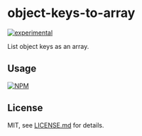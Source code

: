 # object-keys-to-array

[![experimental](http://badges.github.io/stability-badges/dist/experimental.svg)](http://github.com/badges/stability-badges)

List object keys as an array.

## Usage

[![NPM](https://nodei.co/npm/object-keys-to-array.png)](https://nodei.co/npm/object-keys-to-array/)

## License

MIT, see [LICENSE.md](http://github.com/bunnybones1/object-keys-to-array/blob/master/LICENSE.md) for details.
